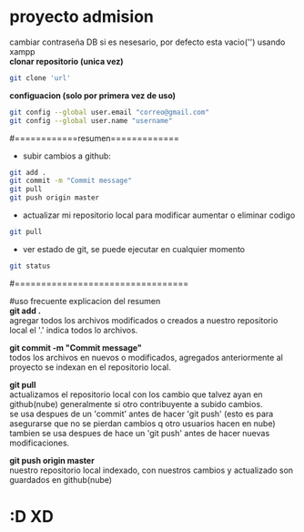 # proyecto admision
cambiar contraseña DB si es nesesario, por defecto esta vacio('') usando xampp<br>
**clonar repositorio (unica vez)**<br>
```sh
git clone 'url'
```
**configuacion (solo por primera vez de uso)**<br>
```sh
git config --global user.email "correo@gmail.com"
git config --global user.name "username"
```
#============resumen=============
- subir cambios a github:
```sh
git add . 
git commit -m "Commit message"
git pull
git push origin master
```
- actualizar mi repositorio local para modificar aumentar o eliminar codigo
```sh
git pull
```
- ver estado de git, se puede ejecutar en cualquier momento
```sh
git status
```
#=================================

#uso frecuente explicacion del resumen  
**git add .**<br> 
agregar todos los archivos modificados o creados a nuestro repositorio local el '.' indica todos lo archivos.

**git commit -m "Commit message"**<br> 
todos los archivos en nuevos o modificados, agregados anteriormente al proyecto se indexan en el repositorio local.

**git pull**<br>
actualizamos el repositorio local con los cambio que talvez ayan en github(nube) generalmente si otro contribuyente a subido cambios.<br>
se usa despues de un 'commit' antes de hacer 'git push' (esto es para asegurarse que no se pierdan cambios q otro usuarios hacen en nube)<br>
tambien se usa despues de hace un 'git push' antes de hacer nuevas modificaciones. 

**git push origin master** <br>
nuestro repositorio local indexado, con nuestros cambios y actualizado son guardados en github(nube) 

# :D XD

